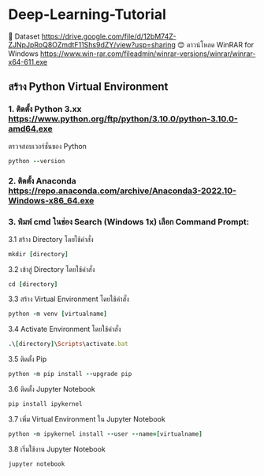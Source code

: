 # Deep-Learning-Tutorial
:floppy_disk: 
Dataset
https://drive.google.com/file/d/12bM74Z-ZJNpJpRoQ8OZmdtF11Shs9dZY/view?usp=sharing
:blush:
ดาวน์โหลด WinRAR for Windows
https://www.win-rar.com/fileadmin/winrar-versions/winrar/winrar-x64-611.exe
## สร้าง Python Virtual Environment
### 1. ติดตั้ง Python 3.xx https://www.python.org/ftp/python/3.10.0/python-3.10.0-amd64.exe
ตรวจสอบเวอร์ชั่นของ Python 
```ruby
python --version
```
### 2. ติดตั้ง Anaconda https://repo.anaconda.com/archive/Anaconda3-2022.10-Windows-x86_64.exe
### 3. พิมพ์ cmd ในช่อง Search (Windows 1x) เลือก Command Prompt:
  3.1 สร้าง Directory โดยใช้คำสั่ง 
  ```ruby
  mkdir [directory]
  ```
  3.2 เข้าสู่ Directory โดยใช้คำสั่ง 
  ```ruby
  cd [directory]
  ```
  3.3 สร้าง Virtual Environment โดยใช้คำสั่ง 
  ```ruby
  python -m venv [virtualname]
  ```
  3.4 Activate Environment  โดยใช้คำสั่ง
  ```ruby
  .\[directory]\Scripts\activate.bat
  ```
  3.5 ติดตั้ง Pip
  ```ruby
  python -m pip install --upgrade pip
  ```
  3.6 ติดตั้ง Jupyter Notebook
  ```ruby
  pip install ipykernel
  ```
  3.7 เพิ่ม Virtual Environment ใน Jupyter Notebook
  ```ruby
  python -m ipykernel install --user --name=[virtualname] 
  ```
  3.8 เริ่มใช้งาน Jupyter Notebook
  ```ruby
  jupyter notebook 
  ```
